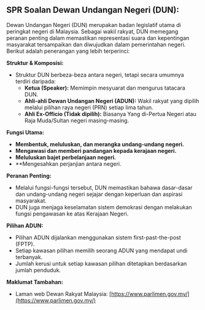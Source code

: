 ## SPR Soalan Dewan Undangan Negeri (DUN):

Dewan Undangan Negeri (DUN) merupakan badan legislatif utama di peringkat negeri di Malaysia. Sebagai wakil rakyat, DUN memegang peranan penting dalam memastikan representasi suara dan kepentingan masyarakat tersampaikan dan diwujudkan dalam pemerintahan negeri. Berikut adalah penerangan yang lebih terperinci:

**Struktur & Komposisi:**

* Struktur DUN berbeza-beza antara negeri, tetapi secara umumnya terdiri daripada:
    * **Ketua (Speaker):** Memimpin mesyuarat dan mengurus tatacara DUN.
    * **Ahli-ahli Dewan Undangan Negeri (ADUN):** Wakil rakyat yang dipilih melalui pilihan raya negeri (PRN) setiap lima tahun.
    * **Ahli Ex-Officio (Tidak dipilih):** Biasanya Yang di-Pertua Negeri atau Raja Muda/Sultan negeri masing-masing.

**Fungsi Utama:**

* **Membentuk, meluluskan, dan merangka undang-undang negeri.**
* **Mengawasi dan memberi pandangan kepada kerajaan negeri.**
* **Meluluskan bajet perbelanjaan negeri.**
* **Mengesahkan perjanjian antara negeri.

**Peranan Penting:**

* Melalui fungsi-fungsi tersebut, DUN memastikan bahawa dasar-dasar dan undang-undang negeri sejajar dengan keperluan dan aspirasi masyarakat.
* DUN juga menjaga keselamatan sistem demokrasi dengan melakukan fungsi pengawasan ke atas Kerajaan Negeri.

**Pilihan ADUN:**

* Pilihan ADUN dijalankan menggunakan sistem first-past-the-post (FPTP).
* Setiap kawasan pilihan memilih seorang ADUN yang mendapat undi terbanyak.
* Jumlah kerusi untuk setiap kawasan pilihan ditetapkan berdasarkan jumlah penduduk.

**Maklumat Tambahan:**

* Laman web Dewan Rakyat Malaysia: [https://www.parlimen.gov.my/](https://www.parlimen.gov.my/)